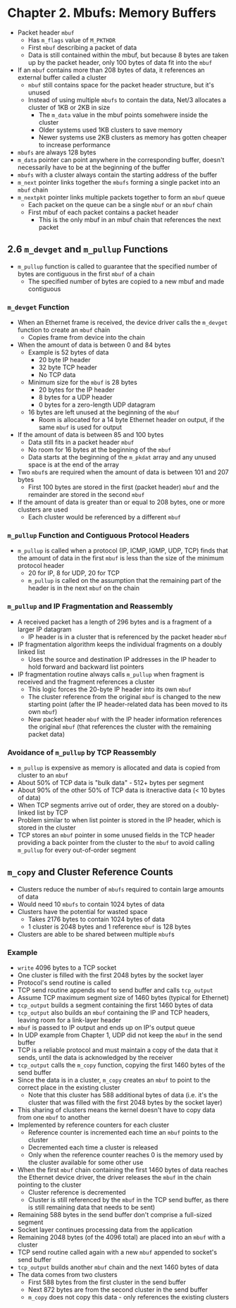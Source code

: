 # Chapter 2. Mbufs: Memory Buffers

* Packet header `mbuf`
  * Has `m_flags` value of `M_PKTHDR`
  * First `mbuf` describing a packet of data
  * Data is still contained within the mbuf, but because 8 bytes are taken up by the packet header, only 100 bytes of data fit into the `mbuf`
* If an `mbuf` contains more than 208 bytes of data, it references an external buffer called a cluster
  * `mbuf` still contains space for the packet header structure, but it's unused
  * Instead of using multiple `mbufs` to contain the data, Net/3 allocates a cluster of 1KB or 2KB in size
    * The `m_data` value in the mbuf points somehwere inside the cluster
    * Older systems used 1KB clusters to save memory
    * Newer systems use 2KB clusters as memory has gotten cheaper to increase performance
* `mbufs` are always 128 bytes
* `m_data` pointer can point anywhere in the corresponding buffer, doesn't necessarily have to be at the beginning of the buffer
* `mbufs` with a cluster always contain the starting address of the buffer
* `m_next` pointer links together the `mbufs` forming a single packet into an `mbuf` chain
* `m_nextpkt` pointer links multiple packets together to form an `mbuf` queue
  * Each packet on the queue can be a single `mbuf` or an `mbuf` chain
  * First mbuf of each packet contains a packet header
    * This is the only mbuf in an mbuf chain that references the next packet

## 2.6 `m_devget` and `m_pullup` Functions
* `m_pullup` function is called to guarantee that the specified number of bytes are contiguous in the first `mbuf` of a chain
  * The specified number of bytes are copied to a new mbuf and made contiguous

### `m_devget` Function
* When an Ethernet frame is received, the device driver calls the `m_devget` function to create an `mbuf` chain
  * Copies frame from device into the chain
* When the amount of data is between 0 and 84 bytes
  * Example is 52 bytes of data
    * 20 byte IP header
    * 32 byte TCP header
    * No TCP data
  * Minimum size for the `mbuf` is 28 bytes
    * 20 bytes for the IP header
    * 8 bytes for a UDP header
    * 0 bytes for a zero-length UDP datagram
  * 16 bytes are left unused at the beginning of the `mbuf`
    * Room is allocated for a 14 byte Ethernet header on output, if the same `mbuf` is used for output
* If the amount of data is between 85 and 100 bytes
  * Data still fits in a packet header `mbuf`
  * No room for 16 bytes at the beginning of the `mbuf`
  * Data starts at the beginning of the `m_pkdat` array and any unused space is at the end of the array
* Two `mbuf`s are required when the amount of data is between 101 and 207 bytes
  * First 100 bytes are stored in the first (packet header) `mbuf` and the remainder are stored in the second `mbuf`
* If the amount of data is greater than or equal to 208 bytes, one or more clusters are used
  * Each cluster would be referenced by a different `mbuf`

### `m_pullup` Function and Contiguous Protocol Headers
* `m_pullup` is called when a protocol (IP, ICMP, IGMP, UDP, TCP) finds that the amount of data in the first `mbuf` is less than the size of the minimum protocol header
  * 20 for IP, 8 for UDP, 20 for TCP
  * `m_pullup` is called on the assumption that the remaining part of the header is in the next `mbuf` on the chain

### `m_pullup` and IP Fragmentation and Reassembly
* A received packet has a length of 296 bytes and is a fragment of a larger IP datagram
  * IP header is in a cluster that is referenced by the packet header `mbuf`
* IP fragmentation algorithm keeps the individual fragments on a doubly linked list
  * Uses the source and destination IP addresses in the IP header to hold forward and backward list pointers
* IP fragmentation routine always calls `m_pullup` when fragment is received and the fragment references a cluster
  * This logic forces the 20-byte IP header into its own `mbuf`
  * The cluster reference from the original `mbuf` is changed to the new starting point (after the IP header-related data has been moved to its own `mbuf`)
  * New packet header `mbuf` with the IP header information references the original `mbuf` (that references the cluster with the remaining packet data)

### Avoidance of `m_pullup` by TCP Reassembly
* `m_pullup` is expensive as memory is allocated and data is copied from cluster to an `mbuf`
* About 50% of TCP data is "bulk data" - 512+ bytes per segment
* About 90% of the other 50% of TCP data is itneractive data (< 10 bytes of data)
* When TCP segments arrive out of order, they are stored on a doubly-linked list by TCP
* Problem similar to when list pointer is stored in the IP header, which is stored in the cluster
* TCP stores an `mbuf` pointer in some unused fields in the TCP header providing a back pointer from the cluster to the `mbuf` to avoid calling `m_pullup` for every out-of-order segment

## `m_copy` and Cluster Reference Counts
* Clusters reduce the number of `mbufs` required to contain large amounts of data
* Would need 10 `mbufs` to contain 1024 bytes of data
* Clusters have the potential for wasted space
  * Takes 2176 bytes to contain 1024 bytes of data
  * 1 cluster is 2048 bytes and 1 reference `mbuf` is 128 bytes
* Clusters are able to be shared between multiple `mbuf`s

### Example
* `write` 4096 bytes to a TCP socket
* One cluster is filled with the first 2048 bytes by the socket layer
* Protocol's send routine is called
* TCP send routine appends `mbuf` to send buffer and calls `tcp_output`
* Assume TCP maximum segment size of 1460 bytes (typical for Ethernet)
* `tcp_output` builds a segment containing the first 1460 bytes of data
* `tcp_output` also builds an `mbuf` containing the IP and TCP headers, leaving room for a link-layer header
* `mbuf` is passed to IP output and ends up on IP's output queue
* In UDP example from Chapter 1, UDP did not keep the `mbuf` in the send buffer
* TCP is a reliable protocol and must maintain a copy of the data that it sends, until the data is acknowledged by the receiver
* `tcp_output` calls the `m_copy` function, copying the first 1460 bytes of the send buffer
* Since the data is in a cluster, `m_copy` creates an `mbuf` to point to the correct place in the existing cluster
  * Note that this cluster has 588 additional bytes of data (i.e. it's the cluster that was filled with the first 2048 bytes by the socket layer)
* This sharing of clusters means the kernel doesn't have to copy data from one `mbuf` to another
* Implemented by reference counters for each cluster
  * Reference counter is incremented each time an `mbuf` points to the cluster
  * Decremented each time a cluster is released
  * Only when the reference counter reaches 0 is the memory used by the cluster available for some other use
* When the first `mbuf` chain containing the first 1460 bytes of data reaches the Ethernet device driver, the driver releases the `mbuf` in the chain pointing to the cluster
  * Cluster reference is decremented
  * Cluster is still referenced by the `mbuf` in the TCP send buffer, as there is still remaining data that needs to be sent)
* Remaining 588 bytes in the send buffer don't comprise a full-sized segment
* Socket layer continues processing data from the application
* Remaining 2048 bytes (of the 4096 total) are placed into an `mbuf` with a cluster
* TCP send routine called again with a new `mbuf` appended to socket's send buffer
* `tcp_output` builds another `mbuf` chain and the next 1460 bytes of data
* The data comes from two clusters
  * First 588 bytes from the first cluster in the send buffer
  * Next 872 bytes are from the second cluster in the send buffer
  * `m_copy` does not copy this data - only references the existing clusters
